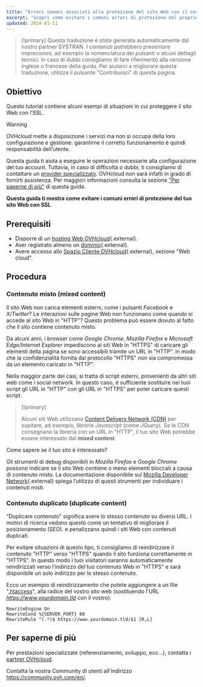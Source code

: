 ```yaml
---
title: "Errori comuni associati alla protezione del sito Web con il certificato SSL"
excerpt: "Scopri come evitare i comuni errori di protezione del proprio sito Web con il certificato SSL"
updated: 2024-01-11
---
```


> [!primary]
> Questa traduzione è stata generata automaticamente dal nostro partner SYSTRAN. I contenuti potrebbero presentare imprecisioni, ad esempio la nomenclatura dei pulsanti o alcuni dettagli tecnici. In caso di dubbi consigliamo di fare riferimento alla versione inglese o francese della guida. Per aiutarci a migliorare questa traduzione, utilizza il pulsante "Contribuisci" di questa pagina.
>

## Obiettivo

Questo tutorial contiene alcuni esempi di situazioni in cui proteggere il sito Web con l’SSL.

> [!warning]
>
> OVHcloud mette a disposizione i servizi ma non si occupa della loro configurazione e gestione. garantirne il corretto funzionamento è quindi responsabilità dell’utente.
> 
> Questa guida ti aiuta a eseguire le operazioni necessarie alla configurazione del tuo account. Tuttavia, in caso di difficoltà o dubbi, ti consigliamo di contattare un [provider specializzato](/links/partner). OVHcloud non sarà infatti in grado di fornirti assistenza. Per maggiori informazioni consulta la sezione ["Per saperne di più"](#go-further) di questa guida.
>

**Questa guida ti mostra come evitare i comuni errori di protezione del tuo sito Web con SSL**

## Prerequisiti

- Disporre di un [hosting Web OVHcloud](/links/web/hosting){.external}.
- Aver registrato almeno un [dominio](/links/web/domains){.external}.
- Avere accesso allo [Spazio Cliente OVHcloud](/links/manager){.external}, sezione "Web cloud".

## Procedura

### Contenuto misto (mixed content)

Il sito Web non carica elementi esterni, come i pulsanti *Facebook* e *X/Twitter*? Le interazioni sulle pagine Web non funzionano come quando si accede al sito Web in "HTTP"? Questo problema può essere dovuto al fatto che il sito contiene contenuto misto. 

Da alcuni anni, i browser come *Google Chrome*, *Mozilla Firefox* e *Microsoft Edge/Internet Explorer* impediscono ai siti Web in "HTTPS" di caricare gli elementi della pagina se sono accessibili tramite un URL in "HTTP". in modo che la confidenzialità fornita dal protocollo "HTTPS" non sia compromessa da un elemento caricato in "HTTP". 

Nella maggior parte dei casi, si tratta di script esterni, provenienti da altri siti web come i social network. In questo caso, è sufficiente sostituire nei tuoi script gli URL in "HTTP" con gli URL in "HTTPS" per poter caricare questi script.

> [!primary]
>
> Alcuni siti Web utilizzano [Content Delivery Network (CDN)](/pages/web_cloud/web_hosting/cdn_how_to_use_cdn) per ospitare, ad esempio, librerie *Javascript* (come *JQuery*). 
> Se le CDN consegnano la libreria con un URL in "HTTP", il tuo sito Web potrebbe essere interessato dal **mixed content**. 
>

Come sapere se il tuo sito è interessato?

Gli strumenti di debug disponibili in *Mozilla Firefox* e *Google Chrome* possono indicare se il sito Web contiene o meno elementi bloccati a causa di contenuto misto. La documentazione disponibile sul [Mozilla Developer Network](https://developer.mozilla.org/en-us/docs/Web/Security/Mixed_content){.external} spiega l’utilizzo di questi strumenti per individuare i contenuti misti.

### Contenuto duplicato (duplicate content)

"Duplicare contenuto" significa avere lo stesso contenuto su diversi URL. I motori di ricerca vedono questo come un tentativo di migliorare il posizionamento (SEO). e penalizzano quindi i siti Web con contenuti duplicati.

Per evitare situazioni di questo tipo, ti consigliamo di reindirizzare il contenuto "HTTP" verso "HTTPS" quando il sito funziona correttamente in "HTTPS". In questo modo i tuoi visitatori saranno automaticamente reindirizzati verso l’indirizzo del tuo contenuto Web in "HTTPS" e sarà disponibile un solo indirizzo per lo stesso contenuto. 

Ecco un esempio di reindirizzamento che potete aggiungere a un file "[.htaccess](/pages/web_cloud/web_hosting/htaccess_url_rewriting_using_mod_rewrite)", alla radice del vostro sito web (sostituendo l'URL *https://www.yourdomain.tld* con il vostro):

```
RewriteEngine On
RewriteCond %{SERVER_PORT} 80
RewriteRule ^(.*)$ https://www.yourdomain.tld/$1 [R,L]
```

## Per saperne di più <a name="go-further"></a>
 
Per prestazioni specializzate (referenziamento, sviluppo, ecc...), contatta i [partner OVHcloud](/links/partner).
 
Contatta la nostra Community di utenti all'indirizzo <https://community.ovh.com/en/>.